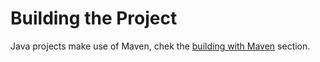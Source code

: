 # Building the Project

Java projects make use of Maven, chek the [building with Maven][maven_building] section.

[maven_building]: ../maven/building.md
